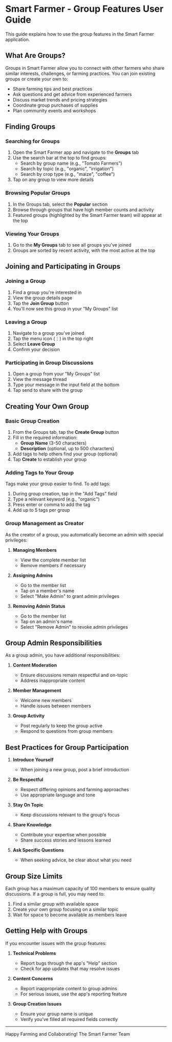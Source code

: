 # Smart Farmer - Group Features User Guide

This guide explains how to use the group features in the Smart Farmer application.

## What Are Groups?

Groups in Smart Farmer allow you to connect with other farmers who share similar interests, challenges, or farming practices. You can join existing groups or create your own to:

- Share farming tips and best practices
- Ask questions and get advice from experienced farmers
- Discuss market trends and pricing strategies
- Coordinate group purchases of supplies
- Plan community events and workshops

## Finding Groups

### Searching for Groups

1. Open the Smart Farmer app and navigate to the **Groups** tab
2. Use the search bar at the top to find groups:
   - Search by group name (e.g., "Tomato Farmers")
   - Search by topic (e.g., "organic", "irrigation")
   - Search by crop type (e.g., "maize", "coffee")
3. Tap on any group to view more details

### Browsing Popular Groups

1. In the Groups tab, select the **Popular** section
2. Browse through groups that have high member counts and activity
3. Featured groups (highlighted by the Smart Farmer team) will appear at the top

### Viewing Your Groups

1. Go to the **My Groups** tab to see all groups you've joined
2. Groups are sorted by recent activity, with the most active at the top

## Joining and Participating in Groups

### Joining a Group

1. Find a group you're interested in
2. View the group details page
3. Tap the **Join Group** button
4. You'll now see this group in your "My Groups" list

### Leaving a Group

1. Navigate to a group you've joined
2. Tap the menu icon (⋮) in the top right
3. Select **Leave Group**
4. Confirm your decision

### Participating in Group Discussions

1. Open a group from your "My Groups" list
2. View the message thread
3. Type your message in the input field at the bottom
4. Tap send to share with the group

## Creating Your Own Group

### Basic Group Creation

1. From the Groups tab, tap the **Create Group** button
2. Fill in the required information:
   - **Group Name** (3-50 characters)
   - **Description** (optional, up to 500 characters)
3. Add tags to help others find your group (optional)
4. Tap **Create** to establish your group

### Adding Tags to Your Group

Tags make your group easier to find. To add tags:

1. During group creation, tap in the "Add Tags" field
2. Type a relevant keyword (e.g., "organic")
3. Press enter or comma to add the tag
4. Add up to 5 tags per group

### Group Management as Creator

As the creator of a group, you automatically become an admin with special privileges:

1. **Managing Members**
   - View the complete member list
   - Remove members if necessary

2. **Assigning Admins**
   - Go to the member list
   - Tap on a member's name
   - Select "Make Admin" to grant admin privileges

3. **Removing Admin Status**
   - Go to the member list
   - Tap on an admin's name
   - Select "Remove Admin" to revoke admin privileges

## Group Admin Responsibilities

As a group admin, you have additional responsibilities:

1. **Content Moderation**
   - Ensure discussions remain respectful and on-topic
   - Address inappropriate content

2. **Member Management**
   - Welcome new members
   - Handle issues between members

3. **Group Activity**
   - Post regularly to keep the group active
   - Respond to questions from group members

## Best Practices for Group Participation

1. **Introduce Yourself**
   - When joining a new group, post a brief introduction

2. **Be Respectful**
   - Respect differing opinions and farming approaches
   - Use appropriate language and tone

3. **Stay On Topic**
   - Keep discussions relevant to the group's focus

4. **Share Knowledge**
   - Contribute your expertise when possible
   - Share success stories and lessons learned

5. **Ask Specific Questions**
   - When seeking advice, be clear about what you need

## Group Size Limits

Each group has a maximum capacity of 100 members to ensure quality discussions. If a group is full, you may need to:

1. Find a similar group with available space
2. Create your own group focusing on a similar topic
3. Wait for space to become available as members leave

## Getting Help with Groups

If you encounter issues with the group features:

1. **Technical Problems**
   - Report bugs through the app's "Help" section
   - Check for app updates that may resolve issues

2. **Content Concerns**
   - Report inappropriate content to group admins
   - For serious issues, use the app's reporting feature

3. **Group Creation Issues**
   - Ensure your group name is unique
   - Verify you've filled all required fields correctly

---

Happy Farming and Collaborating!
The Smart Farmer Team